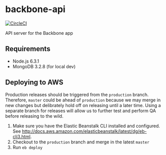 # backbone-api
[![CircleCI](https://circleci.com/gh/backbonelabs/backbone-api/tree/master.svg?style=shield&circle-token=286cc1fc458fb307bd3f58ee7c3380b5dfdd2914)](https://circleci.com/gh/backbonelabs/backbone-api/tree/master)

API server for the Backbone app

## Requirements

- Node.js 6.3.1
- MongoDB 3.2.8 (for local dev)

## Deploying to AWS

Production releases should be triggered from the `production` branch. Therefore, `master` could be ahead of `production` because we may merge in new changes but delibrately hold off on releasing until a later time. Using a separate branch for releases will allow us to further test and perform QA before releasing to the wild.

1. Make sure you have the Elastic Beanstalk CLI installed and configured. See http://docs.aws.amazon.com/elasticbeanstalk/latest/dg/eb-cli3.html.
2. Checkout to the `production` branch and merge in the latest `master`
3. Run `eb deploy`
